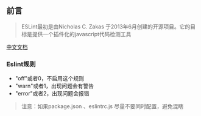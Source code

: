 ## 前言

>ESLint最初是由Nicholas C. Zakas 于2013年6月创建的开源项目。它的目标是提供一个插件化的javascript代码检测工具

[中文文档](https://cn.eslint.org/)

### Eslint规则
- "off"或者0，不启用这个规则
- "warn"或者1，出现问题会有警告
- "error"或者2，出现问题会报错


> 注意：如果package.json 、eslintrc.js 尽量不要同时配置，避免混瞎